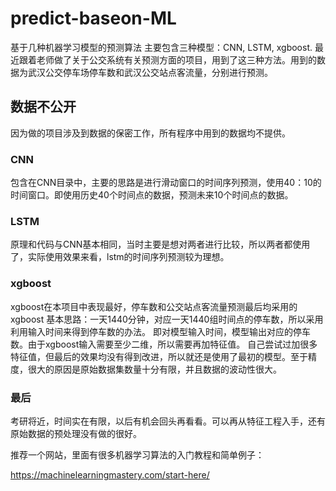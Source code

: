 # predict-baseon-ML
基于几种机器学习模型的预测算法
主要包含三种模型：CNN, LSTM, xgboost.
最近跟着老师做了关于公交系统有关预测方面的项目，用到了这三种方法。用到的数据为武汉公交停车场停车数和武汉公交站点客流量，分别进行预测。
## 数据不公开
因为做的项目涉及到数据的保密工作，所有程序中用到的数据均不提供。
### CNN
包含在CNN目录中，主要的思路是进行滑动窗口的时间序列预测，使用40：10的时间窗口。即使用历史40个时间点的数据，预测未来10个时间点的数据。
### LSTM
原理和代码与CNN基本相同，当时主要是想对两者进行比较，所以两者都使用了，实际使用效果来看，lstm的时间序列预测较为理想。
### xgboost
xgboost在本项目中表现最好，停车数和公交站点客流量预测最后均采用的xgboost
基本思路：一天1440分钟，对应一天1440组时间点的停车数，所以采用利用输入时间来得到停车数的办法。
即对模型输入时间，模型输出对应的停车数。由于xgboost输入需要至少二维，所以需要再加特征值。
自己尝试过加很多特征值，但最后的效果均没有得到改进，所以就还是使用了最初的模型。至于精度，很大的原因是原始数据集数量十分有限，并且数据的波动性很大。
### 最后
考研将近，时间实在有限，以后有机会回头再看看。可以再从特征工程入手，还有原始数据的预处理没有做的很好。

推荐一个网站，里面有很多机器学习算法的入门教程和简单例子：

<https://machinelearningmastery.com/start-here/>